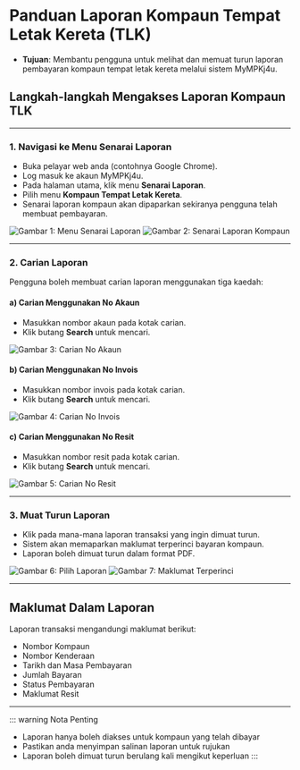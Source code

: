 # Panduan Laporan Kompaun Tempat Letak Kereta (TLK)

- **Tujuan**: Membantu pengguna untuk melihat dan memuat turun laporan pembayaran kompaun tempat letak kereta melalui sistem MyMPKj4u.

## Langkah-langkah Mengakses Laporan Kompaun TLK

---

### 1. **Navigasi ke Menu Senarai Laporan**
   - Buka pelayar web anda (contohnya Google Chrome).
   - Log masuk ke akaun MyMPKj4u.
   - Pada halaman utama, klik menu **Senarai Laporan**.
   - Pilih menu **Kompaun Tempat Letak Kereta**.
   - Senarai laporan kompaun akan dipaparkan sekiranya pengguna telah membuat pembayaran.

   ![Gambar 1: Menu Senarai Laporan](./image/laporan-tempat-letak-kereta/image1.jpg)
   ![Gambar 2: Senarai Laporan Kompaun](./image/laporan-tempat-letak-kereta/image2.jpg)

---

### 2. **Carian Laporan**
   Pengguna boleh membuat carian laporan menggunakan tiga kaedah:

   #### a) **Carian Menggunakan No Akaun**
   - Masukkan nombor akaun pada kotak carian.
   - Klik butang **Search** untuk mencari.

   ![Gambar 3: Carian No Akaun](./image/laporan-tempat-letak-kereta/image3.jpg)

   #### b) **Carian Menggunakan No Invois**
   - Masukkan nombor invois pada kotak carian.
   - Klik butang **Search** untuk mencari.

   ![Gambar 4: Carian No Invois](./image/laporan-tempat-letak-kereta/image4.jpg)

   #### c) **Carian Menggunakan No Resit**
   - Masukkan nombor resit pada kotak carian.
   - Klik butang **Search** untuk mencari.

   ![Gambar 5: Carian No Resit](./image/laporan-tempat-letak-kereta/image5.jpg)

---

### 3. **Muat Turun Laporan**
   - Klik pada mana-mana laporan transaksi yang ingin dimuat turun.
   - Sistem akan memaparkan maklumat terperinci bayaran kompaun.
   - Laporan boleh dimuat turun dalam format PDF.

   ![Gambar 6: Pilih Laporan](./image/laporan-tempat-letak-kereta/image6.jpg)
   ![Gambar 7: Maklumat Terperinci](./image/laporan-tempat-letak-kereta/image7.jpg)

---

## **Maklumat Dalam Laporan**

Laporan transaksi mengandungi maklumat berikut:
- Nombor Kompaun
- Nombor Kenderaan
- Tarikh dan Masa Pembayaran
- Jumlah Bayaran
- Status Pembayaran
- Maklumat Resit

---

::: warning Nota Penting
- Laporan hanya boleh diakses untuk kompaun yang telah dibayar
- Pastikan anda menyimpan salinan laporan untuk rujukan
- Laporan boleh dimuat turun berulang kali mengikut keperluan
::: 